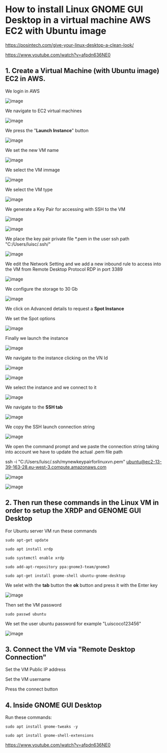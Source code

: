 # How to install Linux GNOME GUI Desktop in a virtual machine AWS EC2 with Ubuntu image

https://posintech.com/give-your-linux-desktop-a-clean-look/

https://www.youtube.com/watch?v=afpdn636NE0

## 1. Create a Virtual Machine (with Ubuntu image) EC2 in AWS.

We login in AWS

![image](https://github.com/luiscoco/Linux_install_GNOME_GUI_Desktop_Ubuntu/assets/32194879/f0469218-f921-4274-8af1-7c83337b6742)

We navigate to EC2 virtual machines

![image](https://github.com/luiscoco/Linux_install_GNOME_GUI_Desktop_Ubuntu/assets/32194879/31becc07-07cb-4430-ad78-11269a3adb64)

We press the "**Launch Instance**" button

![image](https://github.com/luiscoco/Linux_install_GNOME_GUI_Desktop_Ubuntu/assets/32194879/63f2aadb-0818-4bd5-bad6-f881795c227b)

We set the new VM name

![image](https://github.com/luiscoco/Linux_install_GNOME_GUI_Desktop_Ubuntu/assets/32194879/b1596307-7daa-4ea5-b39c-ba73b5279a44)

We select the VM immage

![image](https://github.com/luiscoco/Linux_install_GNOME_GUI_Desktop_Ubuntu/assets/32194879/167ad42e-2a82-48ba-b320-4d2c2b2e202b)

We select the VM type

![image](https://github.com/luiscoco/Linux_install_GNOME_GUI_Desktop_Ubuntu/assets/32194879/08dd1c97-a58b-4d3e-9514-c0e1b82f4eab)

We generate a Key Pair for accessing with SSH to the VM

![image](https://github.com/luiscoco/Linux_install_GNOME_GUI_Desktop_Ubuntu/assets/32194879/05a2d877-a1b7-4d87-aa3c-27eba0cc995b)

![image](https://github.com/luiscoco/Linux_install_GNOME_GUI_Desktop_Ubuntu/assets/32194879/09e92374-09e1-4dfd-85f4-cd6c7e7c97ae)

We place the key pair private file *.pem in the user ssh path "C:/Users/luisc/.ssh/"

![image](https://github.com/luiscoco/Linux_install_GNOME_GUI_Desktop_Ubuntu/assets/32194879/823eae35-af08-4c4d-b025-59a46b636d4c)

We edit the Network Setting and we add a new inbound rule to access into the VM from Remote Desktop Protocol RDP in port 3389

![image](https://github.com/luiscoco/Linux_install_GNOME_GUI_Desktop_Ubuntu/assets/32194879/cf99ccce-9272-4d8e-bafe-62ad85896e82)

We configure the storage to 30 Gb

![image](https://github.com/luiscoco/Linux_install_GNOME_GUI_Desktop_Ubuntu/assets/32194879/a4072774-4b7c-4808-88b5-d427143248e0)

We click on Advanced details to request a **Spot Instance**

We set the Spot options

![image](https://github.com/luiscoco/Linux_install_GNOME_GUI_Desktop_Ubuntu/assets/32194879/9b2a7c94-d44f-47f2-bafe-0b931457b767)

Finally we launch the instance

![image](https://github.com/luiscoco/Linux_install_GNOME_GUI_Desktop_Ubuntu/assets/32194879/55973196-5fb7-4c83-93c3-0d20e87ae549)

We navigate to the instance clicking on the VN Id

![image](https://github.com/luiscoco/Linux_install_GNOME_GUI_Desktop_Ubuntu/assets/32194879/26f52bb9-3f5d-43f4-827b-7d99ba0a1c54)

![image](https://github.com/luiscoco/Linux_install_GNOME_GUI_Desktop_Ubuntu/assets/32194879/495637f1-cc73-4e4b-9054-201cdf262b14)

We select the instance and we connect to it

![image](https://github.com/luiscoco/Linux_install_GNOME_GUI_Desktop_Ubuntu/assets/32194879/c4e7c9dc-0715-4ca8-a549-c4d5f7ec8ac0)

We navigate to the **SSH tab**

![image](https://github.com/luiscoco/Linux_install_GNOME_GUI_Desktop_Ubuntu/assets/32194879/9c9c64da-7dcc-4eac-a143-6ed964e835a2)

We copy the SSH launch connection string 

![image](https://github.com/luiscoco/Linux_install_GNOME_GUI_Desktop_Ubuntu/assets/32194879/ec3b38c0-4841-483d-9c87-e013d0483d52)

We open the command prompt and we paste the connection string taking into account we have to update the actual .pem file path

ssh -i "C:/Users/luisc/.ssh/mynewkeypairforlinuxvn.pem" ubuntu@ec2-13-39-163-28.eu-west-3.compute.amazonaws.com

![image](https://github.com/luiscoco/Linux_install_GNOME_GUI_Desktop_Ubuntu/assets/32194879/f539d0f8-72ce-47a4-bf8d-6e275ab36643)

![image](https://github.com/luiscoco/Linux_install_GNOME_GUI_Desktop_Ubuntu/assets/32194879/5405b3d4-8d09-4b27-b9ff-944773d226fa)

## 2. Then run these commands in the Linux VM in order to setup the XRDP and GENOME GUI Desktop

For Ubuntu server VM run these commands

```
sudo apt-get update

sudo apt install xrdp

sudo systemctl enable xrdp

sudo add-apt-repository ppa:gnome3-team/gnome3

sudo apt-get install gnome-shell ubuntu-gnome-desktop
```

We selet with the **tab** button the **ok** button and press it with the Enter key

![image](https://github.com/luiscoco/Linux_install_GNOME_GUI_Desktop_Ubuntu/assets/32194879/a9379ce5-b49b-41cc-9a5c-07997e7d621d)

Then set the VM password

```
sudo passwd ubuntu
```

We set the user ubuntu password for example "Luiscoco123456"

![image](https://github.com/luiscoco/Linux_install_GNOME_GUI_Desktop_Ubuntu/assets/32194879/522bfe39-59bf-4029-b77a-2cbef4172f81)

## 3. Connect the VM via "Remote Desktop Connection"

Set the VM Public IP address 

Set the VM username

Press the connect button

## 4. Inside GNOME GUI Desktop

Run these commands:

```
sudo apt install gnome-tweaks -y

sudo apt install gnome-shell-extensions
```

https://www.youtube.com/watch?v=afpdn636NE0

